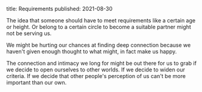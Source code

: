 title: Requirements
published: 2021-08-30

The idea that someone should have to meet requirements like a certain age or height. Or belong to a certain circle to become a suitable partner might not be serving us.


We might be hurting our chances at finding deep connection because we haven't given enough thought to what might, in fact make us happy.


The connection and intimacy we long for might be out there for us to grab if we decide to open ourselves to other worlds. If we decide to widen our criteria. If we decide that other people's perception of us can't be more important than our own.

